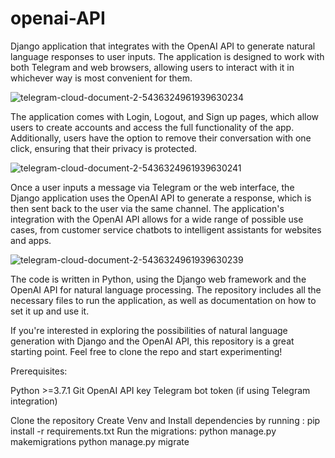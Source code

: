 # openai-API
Django application that integrates with the OpenAI API to generate natural language responses to user inputs. The application is designed to work with both Telegram and web browsers, allowing users to interact with it in whichever way is most convenient for them.

![telegram-cloud-document-2-5436324961939630234](https://user-images.githubusercontent.com/109435929/219484501-5df534fe-9af5-49d1-b30f-e241853a68ad.jpg)



The application comes with Login, Logout, and Sign up pages, which allow users to create accounts and access the full functionality of the app. Additionally, users have the option to remove their conversation with one click, ensuring that their privacy is protected.


![telegram-cloud-document-2-5436324961939630241](https://user-images.githubusercontent.com/109435929/219484314-820627b2-09d7-4545-837c-1f03119434f1.jpg)


Once a user inputs a message via Telegram or the web interface, the Django application uses the OpenAI API to generate a response, which is then sent back to the user via the same channel. The application's integration with the OpenAI API allows for a wide range of possible use cases, from customer service chatbots to intelligent assistants for websites and apps.

![telegram-cloud-document-2-5436324961939630239](https://user-images.githubusercontent.com/109435929/219484568-22823544-93e8-49a6-b424-fe89992e4dbc.jpg)



The code is written in Python, using the Django web framework and the OpenAI API for natural language processing. The repository includes all the necessary files to run the application, as well as documentation on how to set it up and use it.

If you're interested in exploring the possibilities of natural language generation with Django and the OpenAI API, this repository is a great starting point. Feel free to clone the repo and start experimenting!

Prerequisites:

Python >=3.7.1 Git OpenAI API key Telegram bot token (if using Telegram integration)

Clone the repository 
Create Venv and Install dependencies by running : pip install -r requirements.txt 
Run the migrations: 
python manage.py makemigrations 
python manage.py migrate

